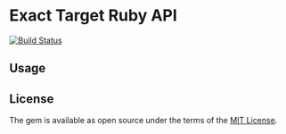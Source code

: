 # Exact Target Ruby API
[![Build Status](https://travis-ci.org/YotpoLtd/exact-target-ruby-api.svg?branch=master)](https://travis-ci.org/YotpoLtd/exact-target-ruby-api)

## Usage


## License

The gem is available as open source under the terms of the [MIT License](http://opensource.org/licenses/MIT).

